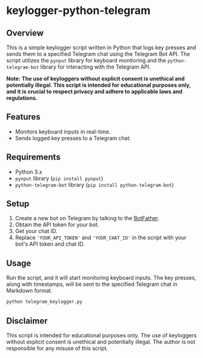# keylogger-python-telegram

## Overview
This is a simple keylogger script written in Python that logs key presses and sends them to a specified Telegram chat using the Telegram Bot API. The script utilizes the `pynput` library for keyboard monitoring and the `python-telegram-bot` library for interacting with the Telegram API.

**Note: The use of keyloggers without explicit consent is unethical and potentially illegal. This script is intended for educational purposes only, and it is crucial to respect privacy and adhere to applicable laws and regulations.**

## Features
- Monitors keyboard inputs in real-time.
- Sends logged key presses to a Telegram chat.

## Requirements
- Python 3.x
- `pynput` library (`pip install pynput`)
- `python-telegram-bot` library (`pip install python-telegram-bot`)

## Setup
1. Create a new bot on Telegram by talking to the [BotFather](https://telegram.me/botfather).
2. Obtain the API token for your bot.
3. Get your chat ID.
4. Replace `'YOUR_API_TOKEN'` and `'YOUR_CHAT_ID'` in the script with your bot's API token and chat ID.

## Usage
Run the script, and it will start monitoring keyboard inputs. The key presses, along with timestamps, will be sent to the specified Telegram chat in Markdown format.

```bash
python telegram_keylogger.py
```

## Disclaimer
This script is intended for educational purposes only. The use of keyloggers without explicit consent is unethical and potentially illegal. The author is not responsible for any misuse of this script.
